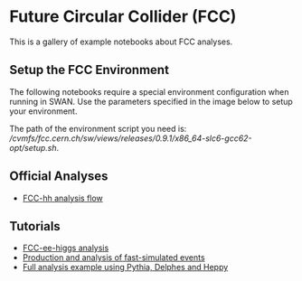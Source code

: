 # Future Circular Collider (FCC)

This is a gallery of example notebooks about FCC analyses.

## Setup the FCC Environment

The following notebooks require a special environment configuration when running in SWAN. Use the parameters specified in the image below to setup your environment.

The path of the environment script you need is: _/cvmfs/fcc.cern.ch/sw/views/releases/0.9.1/x86\_64-slc6-gcc62-opt/setup.sh_.

## Official Analyses

* [FCC-hh analysis flow](fcc/notebooks/FCC-hh-AnalysisFlow.ipynb)

## Tutorials

* [FCC-ee-higgs analysis](fcc/notebooks/FCC-ee-higgs.ipynb)
* [Production and analysis of fast-simulated events](fcc/notebooks/FccSoftwareGettingStartedFastSim.ipynb)
* [Full analysis example using Pythia, Delphes and Heppy](fcc/notebooks/FCCFullAnalysis.ipynb)